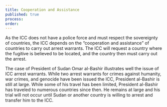```yaml
---
title: Cooperation and Assistance
published: true
process:
order:
---
```



As the ICC does not have a police force and must respect the sovereignty of countries, the ICC depends on the “cooperation and assistance” of countries to carry out arrest warrants. The ICC will request a country where the fugitive is believed to be located, and the country then must carry out the arrest.&nbsp;

The case of President of Sudan Omar al-Bashir illustrates well the issue of ICC arrest warrants. While two arrest warrants for crimes against humanity, war crimes, and genocide have been issued the ICC, President al-Bashir is still at large. While some of his travel has been limited, President al-Bashir has traveled to numerous countries since then. He remains at large and his trial will not occur until Sudan or another country is willing to arrest and transfer him to the ICC. &nbsp;
